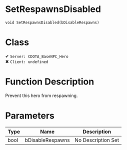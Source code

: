 # SetRespawnsDisabled
```
void SetRespawnsDisabled(bDisableRespawns)
```
# Class
✔ `Server: CDOTA_BaseNPC_Hero`  
✖ `Client: undefined`  

# Function Description
Prevent this hero from respawning.
# Parameters
Type|Name|Description
--|--|--
bool|bDisableRespawns|No Description Set

